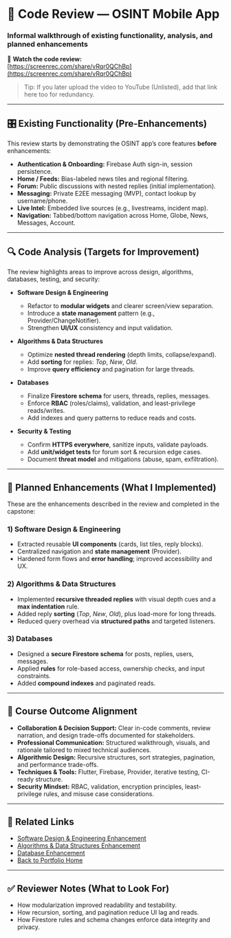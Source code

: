 
# 🧪 Code Review — OSINT Mobile App
### Informal walkthrough of existing functionality, analysis, and planned enhancements

🎥 **Watch the code review:**  
[https://screenrec.com/share/vRqr0QChBp](https://screenrec.com/share/vRqr0QChBp)

> Tip: If you later upload the video to YouTube (Unlisted), add that link here too for redundancy.

---

## 🎛️ Existing Functionality (Pre-Enhancements)
This review starts by demonstrating the OSINT app’s core features **before** enhancements:

- **Authentication & Onboarding:** Firebase Auth sign-in, session persistence.
- **Home / Feeds:** Bias-labeled news tiles and regional filtering.
- **Forum:** Public discussions with nested replies (initial implementation).
- **Messaging:** Private E2EE messaging (MVP), contact lookup by username/phone.
- **Live Intel:** Embedded live sources (e.g., livestreams, incident map).
- **Navigation:** Tabbed/bottom navigation across Home, Globe, News, Messages, Account.

---

## 🔍 Code Analysis (Targets for Improvement)
The review highlights areas to improve across design, algorithms, databases, testing, and security:

- **Software Design & Engineering**
  - Refactor to **modular widgets** and clearer screen/view separation.
  - Introduce a **state management** pattern (e.g., Provider/ChangeNotifier).
  - Strengthen **UI/UX** consistency and input validation.

- **Algorithms & Data Structures**
  - Optimize **nested thread rendering** (depth limits, collapse/expand).
  - Add **sorting** for replies: *Top*, *New*, *Old*.
  - Improve **query efficiency** and pagination for large threads.

- **Databases**
  - Finalize **Firestore schema** for users, threads, replies, messages.
  - Enforce **RBAC** (roles/claims), validation, and least-privilege reads/writes.
  - Add indexes and query patterns to reduce reads and costs.

- **Security & Testing**
  - Confirm **HTTPS everywhere**, sanitize inputs, validate payloads.
  - Add **unit/widget tests** for forum sort & recursion edge cases.
  - Document **threat model** and mitigations (abuse, spam, exfiltration).

---

## 🧩 Planned Enhancements (What I Implemented)
These are the enhancements described in the review and completed in the capstone:

### 1) Software Design & Engineering
- Extracted reusable **UI components** (cards, list tiles, reply blocks).
- Centralized navigation and **state management** (Provider).
- Hardened form flows and **error handling**; improved accessibility and UX.

### 2) Algorithms & Data Structures
- Implemented **recursive threaded replies** with visual depth cues and a **max indentation** rule.
- Added reply **sorting** (*Top*, *New*, *Old*), plus load-more for long threads.
- Reduced query overhead via **structured paths** and targeted listeners.

### 3) Databases
- Designed a **secure Firestore schema** for posts, replies, users, messages.
- Applied **rules** for role-based access, ownership checks, and input constraints.
- Added **compound indexes** and paginated reads.

---

## 🎯 Course Outcome Alignment
- **Collaboration & Decision Support:** Clear in-code comments, review narration, and design trade-offs documented for stakeholders.
- **Professional Communication:** Structured walkthrough, visuals, and rationale tailored to mixed technical audiences.
- **Algorithmic Design:** Recursive structures, sort strategies, pagination, and performance trade-offs.
- **Techniques & Tools:** Flutter, Firebase, Provider, iterative testing, CI-ready structure.
- **Security Mindset:** RBAC, validation, encryption principles, least-privilege rules, and misuse case considerations.

---
## 📂 Related Links
- [Software Design & Engineering Enhancement](../artifacts/software_design/)
- [Algorithms & Data Structures Enhancement](../artifacts/algorithms/)
- [Database Enhancement](../artifacts/databases/)
- [Back to Portfolio Home](../index.html)
---

## ✅ Reviewer Notes (What to Look For)
- How modularization improved readability and testability.
- How recursion, sorting, and pagination reduce UI lag and reads.
- How Firestore rules and schema changes enforce data integrity and privacy.

